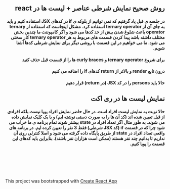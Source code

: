 
<div dir="rtl">  
    <p><h2>روش صحیح نمایش شرطی عناصر + لیست ها در react</h2></p>  
    <p><h4>در جلسه ی قبل یاد گرفتیم که نمی توانیم از بلوکه ی if در کدهای JSX استفاده کنیم و باید به جای آن از ternary operator استفاده کرد. مشکل اینجاست که استفاده از ternary operator باعث شلوغ شدن بیش از حد کدها می شود و اگر کامپوننت ما چندین بخش مختلف داشته باشد پیدا کردن قسمت های مربوط به هر ternary operator کار سختی می شود. ما می خواهیم در این قسمت با روشی دیگر برای نمایش شرطی کدها آشنا شویم.
        </h4></p>
    <p><h4>برای شروع ternary operator و curly braces ها را از قسمت قبل حذف کنید</h4></p>
    <p><h4>درون تابع render و بالاتر از return کدهای if را اضافه می کنیم</h4></p>
    <p><h4>حالا باید persons را در کد JSX (در return) قرار دهیم</h4></p>
    <p><h2>نمایش لیست ها در ری اکت</h2></p>  
    <p><h4>حالا نوبت به نمایش لیست افراد است. در حال حاضر نمایش افراد پویا نیست بلکه افرادی از قبل تعیین شده اند (کد آن ها را به صورت دستی نوشته ایم) و با یک کلیک نمایش داده می شوند. به طور مثال اگر تعداد افراد در state بیشتر شوند تمام برنامه ی ما خراب می شود چرا که در قسمت if (کد JSX شرطی) فقط 3 نفر را تعیین کرده ایم. در برنامه های واقعی تعداد افراد در state از طریق پایگاه داده گرفته می شود و اصلا کنترلی روی آن نداریم تا بدانیم چند نفر هستند (ممکن است هزاران نفر باشند). بنابراین باید کدهای این قسمت را پویا کنیم.
           </h4></p>
    <p><h4></h4></p>
    <p><h4></h4></p>
    <p><h4></h4></p>
</div>  
<br /><br /><br /><br />  
  
<p>This project was bootstrapped with <a href="https://github.com/facebookincubator/create-react-app">Create React App</a></p>